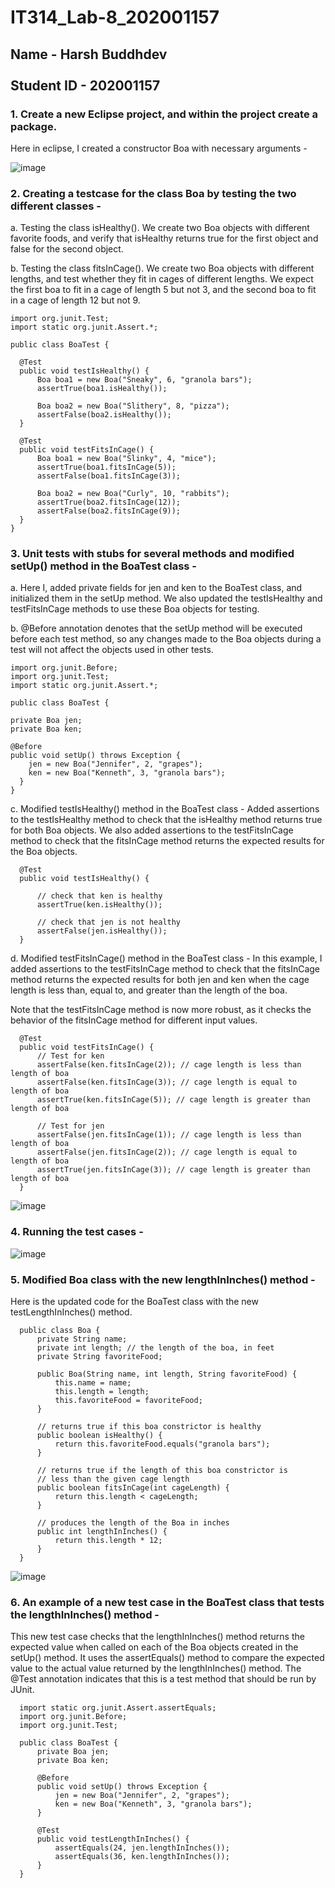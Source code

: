 # IT314_Lab-8_202001157

## Name - Harsh Buddhdev <br><br> Student ID - 202001157

### 1.  Create a new Eclipse project, and within the project create a package.

Here in eclipse, I created a constructor Boa with necessary arguments -

![image](https://user-images.githubusercontent.com/77343146/233312213-fb1b9ad1-8f66-4c4e-abfb-dc88a4b88f48.png)

### 2.  Creating a testcase for the class Boa by testing the two different classes - 

a.  Testing the class isHealthy(). We create two Boa objects with different favorite foods, and verify that isHealthy returns true for the first object and false for the second object.

b.  Testing the class fitsInCage(). We create two Boa objects with different lengths, and test whether they fit in cages of different lengths. We expect the first boa to fit in a cage of length 5 but not 3, and the second boa to fit in a cage of length 12 but not 9.

    import org.junit.Test;
    import static org.junit.Assert.*;

    public class BoaTest {
    
      @Test
      public void testIsHealthy() {
          Boa boa1 = new Boa("Sneaky", 6, "granola bars");
          assertTrue(boa1.isHealthy());

          Boa boa2 = new Boa("Slithery", 8, "pizza");
          assertFalse(boa2.isHealthy());
      }
      
      @Test
      public void testFitsInCage() {
          Boa boa1 = new Boa("Slinky", 4, "mice");
          assertTrue(boa1.fitsInCage(5));
          assertFalse(boa1.fitsInCage(3));

          Boa boa2 = new Boa("Curly", 10, "rabbits");
          assertTrue(boa2.fitsInCage(12));
          assertFalse(boa2.fitsInCage(9));
      }
    }
    
### 3.  Unit tests with stubs for several methods and modified setUp() method in the BoaTest class - 

a.  Here I, added private fields for jen and ken to the BoaTest class, and initialized them in the setUp method. We also updated the testIsHealthy and testFitsInCage methods to use these Boa objects for testing.

b.  @Before annotation denotes that the setUp method will be executed before each test method, so any changes made to the Boa objects during a test will not affect the objects used in other tests.

    import org.junit.Before;
    import org.junit.Test;
    import static org.junit.Assert.*;

    public class BoaTest {

    private Boa jen;
    private Boa ken;

    @Before
    public void setUp() throws Exception {
        jen = new Boa("Jennifer", 2, "grapes");
        ken = new Boa("Kenneth", 3, "granola bars");
      }
    }
    
    
c.  Modified testIsHealthy() method in the BoaTest class - Added assertions to the testIsHealthy method to check that the isHealthy method returns true for both Boa objects. We also added assertions to the testFitsInCage method to check that the fitsInCage method returns the expected results for the Boa objects.

      @Test
      public void testIsHealthy() {
      
          // check that ken is healthy
          assertTrue(ken.isHealthy());
          
          // check that jen is not healthy
          assertFalse(jen.isHealthy());
      }

d.  Modified testFitsInCage() method in the BoaTest class - In this example, I added assertions to the testFitsInCage method to check that the fitsInCage method returns the expected results for both jen and ken when the cage length is less than, equal to, and greater than the length of the boa.

Note that the testFitsInCage method is now more robust, as it checks the behavior of the fitsInCage method for different input values.

      @Test
      public void testFitsInCage() {
          // Test for ken
          assertFalse(ken.fitsInCage(2)); // cage length is less than length of boa
          assertFalse(ken.fitsInCage(3)); // cage length is equal to length of boa
          assertTrue(ken.fitsInCage(5)); // cage length is greater than length of boa
          
          // Test for jen
          assertFalse(jen.fitsInCage(1)); // cage length is less than length of boa
          assertFalse(jen.fitsInCage(2)); // cage length is equal to length of boa
          assertTrue(jen.fitsInCage(3)); // cage length is greater than length of boa
      }

![image](https://user-images.githubusercontent.com/77343146/233319587-3d3f8942-ed35-45e5-94f8-4727a91f3367.png)


### 4.  Running the test cases - 

![image](https://user-images.githubusercontent.com/77343146/233316888-e8998ad3-cf20-4b6f-a0d1-05d3f2e85cbd.png)


### 5.  Modified Boa class with the new lengthInInches() method -

Here is the updated code for the BoaTest class with the new testLengthInInches() method.

      public class Boa {
          private String name;
          private int length; // the length of the boa, in feet
          private String favoriteFood;

          public Boa(String name, int length, String favoriteFood) {
              this.name = name;
              this.length = length;
              this.favoriteFood = favoriteFood;
          }

          // returns true if this boa constrictor is healthy
          public boolean isHealthy() {
              return this.favoriteFood.equals("granola bars");
          }

          // returns true if the length of this boa constrictor is
          // less than the given cage length
          public boolean fitsInCage(int cageLength) {
              return this.length < cageLength;
          }

          // produces the length of the Boa in inches
          public int lengthInInches() {
              return this.length * 12;
          }
      }

![image](https://user-images.githubusercontent.com/77343146/233315913-fe56fcb9-dea7-404b-84d8-683ba12404ee.png)

### 6.  An example of a new test case in the BoaTest class that tests the lengthInInches() method -

This new test case checks that the lengthInInches() method returns the expected value when called on each of the Boa objects created in the setUp() method. It uses the assertEquals() method to compare the expected value to the actual value returned by the lengthInInches() method. The @Test annotation indicates that this is a test method that should be run by JUnit.

      import static org.junit.Assert.assertEquals;
      import org.junit.Before;
      import org.junit.Test;

      public class BoaTest {
          private Boa jen;
          private Boa ken;

          @Before
          public void setUp() throws Exception {
              jen = new Boa("Jennifer", 2, "grapes");
              ken = new Boa("Kenneth", 3, "granola bars");
          }

          @Test
          public void testLengthInInches() {
              assertEquals(24, jen.lengthInInches());
              assertEquals(36, ken.lengthInInches());
          }
      }
